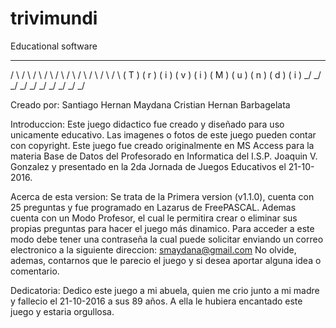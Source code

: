 # trivimundi
Educational software

   _     _     _     _     _     _     _      _     _     _  
  /  \   / \   / \   / \    / \   / \    / \    / \   /  \   / \ 
 ( T ) ( r ) ( i ) ( v ) ( i ) ( M ) ( u ) ( n ) ( d ) ( i )
  \_/   \_/  \_/  \_/   \_/   \_/   \_/   \_/   \_/   \_/ 



																		 
Creado por:
	Santiago Hernan Maydana
	Cristian Hernan Barbagelata

Introduccion:
	Este juego didactico fue creado y diseñado para uso unicamente 
	educativo. Las imagenes o fotos de este juego pueden contar con 
	copyright.
	Este juego fue creado originalmente en MS Access para la materia
	Base de Datos del Profesorado en Informatica del I.S.P. Joaquin V. 
	Gonzalez y presentado en la 2da Jornada de Juegos Educativos el 
	21-10-2016.

Acerca de esta version:
	Se trata de la Primera version (v1.1.0), cuenta con 25 preguntas y fue 
	programado en Lazarus de FreePASCAL.
	Ademas cuenta con un Modo Profesor, el cual le permitira crear o 
	eliminar sus propias preguntas para hacer el juego más dinamico. 
	Para acceder a este modo debe tener una contraseña la cual puede 
	solicitar enviando un correo electronico a la siguiente direccion:
		smaydana@gmail.com
	No olvide, ademas, contarnos que le parecio el juego y si desea aportar
	alguna idea o comentario.


Dedicatoria:
	Dedico este juego a mi abuela, quien me crio junto a mi madre
	y fallecio el 21-10-2016 a sus 89 años. A ella le hubiera encantado
	este juego y estaria orgullosa.	
